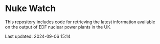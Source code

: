 # Nuke Watch

This repository includes code for retrieving the latest information available on the output of EDF nuclear power plants in the UK.

Last updated: 2024-09-06 15:14